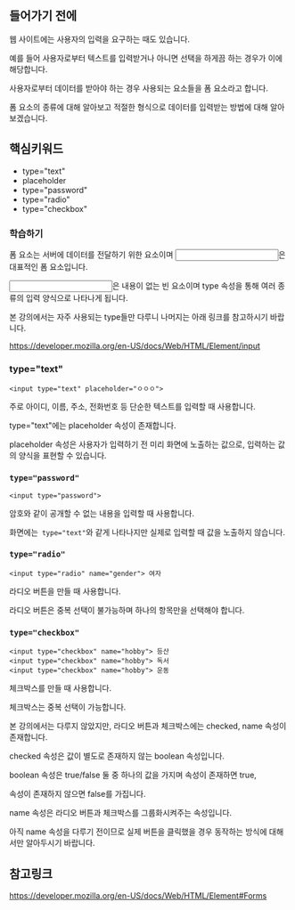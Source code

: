 ## 들어가기 전에

웹 사이트에는 사용자의 입력을 요구하는 때도 있습니다.

예를 들어 사용자로부터 텍스트를 입력받거나 아니면 선택을 하게끔 하는 경우가 이에 해당합니다.

사용자로부터 데이터를 받아야 하는 경우 사용되는 요소들을 폼 요소라고 합니다.

폼 요소의 종류에 대해 알아보고 적절한 형식으로 데이터를 입력받는 방법에 대해 알아보겠습니다.

## 핵심키워드
+ type="text"
+ placeholder
+ type="password"
+ type="radio"
+ type="checkbox"

### 학습하기
폼 요소는 서버에 데이터를 전달하기 위한 요소이며 <input>은 대표적인 폼 요소입니다.

<input>은 내용이 없는 빈 요소이며 type 속성을 통해 여러 종류의 입력 양식으로 나타나게 됩니다.

본 강의에서는 자주 사용되는 type들만 다루니 나머지는 아래 링크를 참고하시기 바랍니다.

https://developer.mozilla.org/en-US/docs/Web/HTML/Element/input

### type="text"

```<input type="text" placeholder="ㅇㅇㅇ"> ```

주로 아이디, 이름, 주소, 전화번호 등 단순한 텍스트를 입력할 때 사용합니다.

type="text"에는 placeholder 속성이 존재합니다.

placeholder 속성은 사용자가 입력하기 전 미리 화면에 노출하는 값으로, 입력하는 값의 양식을 표현할 수 있습니다. 

### ```type="password"```
```<input type="password"> ```

암호와 같이 공개할 수 없는 내용을 입력할 때 사용합니다.

화면에는``` type="text"```와 같게 나타나지만 실제로 입력할 때 값을 노출하지 않습니다.

### ```type="radio"```

``` <input type="radio" name="gender"> 남자
<input type="radio" name="gender"> 여자

```

라디오 버튼을 만들 때 사용합니다.

라디오 버튼은 중복 선택이 불가능하며 하나의 항목만을 선택해야 합니다.

### ```type="checkbox"```

```
<input type="checkbox" name="hobby"> 등산
<input type="checkbox" name="hobby"> 독서
<input type="checkbox" name="hobby"> 운동
```

체크박스를 만들 때 사용합니다.

체크박스는 중복 선택이 가능합니다.

 

본 강의에서는 다루지 않았지만, 라디오 버튼과 체크박스에는 checked, name 속성이 존재합니다.

checked 속성은 값이 별도로 존재하지 않는 boolean 속성입니다.

boolean 속성은 true/false 둘 중 하나의 값을 가지며 속성이 존재하면 true,

속성이 존재하지 않으면 false를 가집니다.

name 속성은 라디오 버튼과 체크박스를 그룹화시켜주는 속성입니다.

아직 name 속성을 다루기 전이므로 실제 버튼을 클릭했을 경우 동작하는 방식에 대해서만 알아두시기 바랍니다.

 
 ## 참고링크
 
 https://developer.mozilla.org/en-US/docs/Web/HTML/Element#Forms
